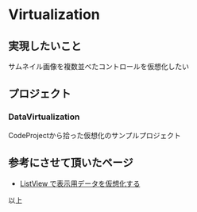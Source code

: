 # Virtualization

## 実現したいこと
サムネイル画像を複数並べたコントロールを仮想化したい

## プロジェクト

### DataVirtualization
CodeProjectから拾った仮想化のサンプルプロジェクト

## 参考にさせて頂いたページ
- [ListView で表示用データを仮想化する](https://clown.hatenablog.jp/entry/20130327/listview_virtualizing)

以上